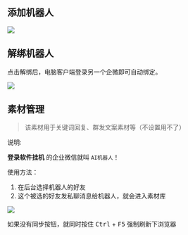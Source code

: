 ## 添加机器人

![](../.media/1.11image4.png)

## 解绑机器人

点击解绑后，电脑客户端登录另一个企微即可自动绑定。

![](../.media/2.1image1.png)

## 素材管理

> 该素材用于关键词回复、群发文案素材等（不设置用不了）

说明:

**登录软件挂机** 的企业微信就叫 `AI机器人`！

使用方法：
1. 在后台选择机器人的好友
2. 这个被选的好友发私聊消息给机器人，就会进入素材库

![](../.media/2.1image2.png)

如果没有同步按钮，就同时按住 <kbd>Ctrl</kbd> + <kbd>F5</kbd> 强制刷新下浏览器

